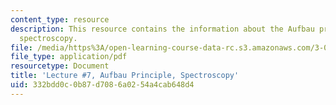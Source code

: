 ```yaml
---
content_type: resource
description: This resource contains the information about the Aufbau principle; photoelectron
  spectroscopy.
file: /media/https%3A/open-learning-course-data-rc.s3.amazonaws.com/3-091sc-introduction-to-solid-state-chemistry-fall-2010/332bdd0c0b87d7086a0254a4cab648d4_MIT3_091SCF09_lec7.pdf
file_type: application/pdf
resourcetype: Document
title: 'Lecture #7, Aufbau Principle, Spectroscopy'
uid: 332bdd0c-0b87-d708-6a02-54a4cab648d4
---
```

